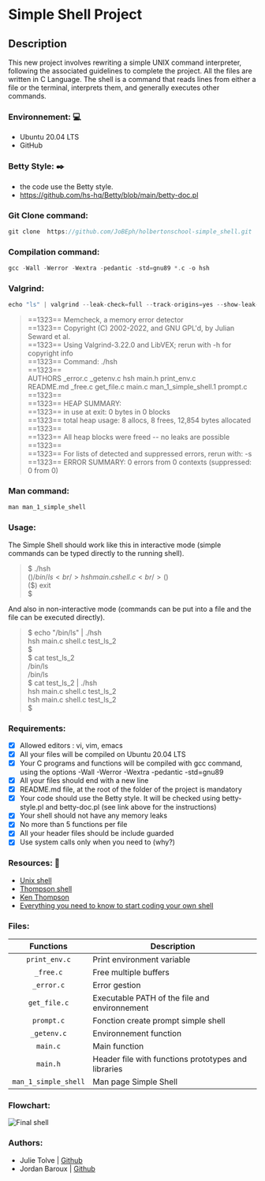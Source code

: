 # Simple Shell Project

## Description 
This new project involves rewriting a simple UNIX command interpreter, following the associated guidelines to complete the project. All the files are written in C Language. The shell is a command that reads lines from either a file or the terminal, interprets them, and generally executes other commands.

### Environnement: 💻

- Ubuntu 20.04 LTS
- GitHub

### Betty Style: ✒️

- the code use the Betty style. <br />
- https://github.com/hs-hq/Betty/blob/main/betty-doc.pl <br />

### Git Clone command:
```c
git clone  https://github.com/JoBEph/holbertonschool-simple_shell.git
```
### Compilation command:
```c
gcc -Wall -Werror -Wextra -pedantic -std=gnu89 *.c -o hsh
```
### Valgrind:
```c
echo "ls" | valgrind --leak-check=full --track-origins=yes --show-leak-kinds=all ./hsh
```
> ==1323== Memcheck, a memory error detector  <br />
> ==1323== Copyright (C) 2002-2022, and GNU GPL'd, by Julian Seward et al.  <br />
> ==1323== Using Valgrind-3.22.0 and LibVEX; rerun with -h for copyright info  <br />
> ==1323== Command: ./hsh  <br />
> ==1323==  <br />
> AUTHORS    _error.c  _getenv.c   hsh     main.h                print_env.c  <br />
> README.md  _free.c   get_file.c  main.c  man_1_simple_shell.1  prompt.c  <br />
> ==1323==  <br />
> ==1323== HEAP SUMMARY:  <br />
> ==1323==     in use at exit: 0 bytes in 0 blocks  <br />
> ==1323==   total heap usage: 8 allocs, 8 frees, 12,854 bytes allocated  <br />
> ==1323==  <br />
> ==1323== All heap blocks were freed -- no leaks are possible  <br />
> ==1323==  <br />
> ==1323== For lists of detected and suppressed errors, rerun with: -s  <br />
> ==1323== ERROR SUMMARY: 0 errors from 0 contexts (suppressed: 0 from 0)  <br />

### Man command:
```c
man man_1_simple_shell
```

### Usage:

The Simple Shell should work like this in interactive mode (simple commands can be typed directly to the running shell).

> $ ./hsh  <br />
> ($) /bin/ls  <br />
> hsh main.c shell.c  <br />
> ($)  <br />
> ($) exit  <br />
> $  <br />

And also in non-interactive mode (commands can be put into a file and the file can be executed directly).

> $ echo "/bin/ls" | ./hsh  <br />
> hsh main.c shell.c test_ls_2  <br />
> $  <br />
> $ cat test_ls_2  <br />
> /bin/ls  <br />
> /bin/ls  <br />
> $ cat test_ls_2 | ./hsh  <br />
> hsh main.c shell.c test_ls_2  <br />
> hsh main.c shell.c test_ls_2  <br />
> $  <br />

### Requirements: 

- [x] Allowed editors : vi, vim, emacs <br />
- [x] All your files will be compiled on Ubuntu 20.04 LTS <br />
- [x] Your C programs and functions will be compiled with gcc command, using the options -Wall -Werror -Wextra -pedantic -std=gnu89 <br />
- [x] All your files should end with a new line <br />
- [x] README.md file, at the root of the folder of the project is mandatory <br />
- [x] Your code should use the Betty style. It will be checked using betty-style.pl and betty-doc.pl (see link above for the instructions) <br />
- [x] Your shell should not have any memory leaks <br />
- [x] No more than 5 functions per file <br />
- [x] All your header files should be include guarded <br />
- [x] Use system calls only when you need to (why?) <br />

### Resources: 🚩

* [Unix shell](https://en.wikipedia.org/wiki/Unix_shell)
* [Thompson shell](https://en.wikipedia.org/wiki/Thompson_shell)
* [Ken Thompson](https://en.wikipedia.org/wiki/Ken_Thompson)
* [Everything you need to know to start coding your own shell](https://intranet.hbtn.io/concepts/64)

### Files:

|  **Functions**  	   | **Description**                                       |
|:---------------:	   |-------------------------------------------------------|
| `print_env.c`        | Print environment variable                            |
| `_free.c`     	   | Free multiple buffers                                 |
| `_error.c`           | Error gestion                                         |
| `get_file.c`         | Executable PATH of the file and environnement         |
| `prompt.c`      	   | Fonction create prompt simple shell                   |
| `_getenv.c`          | Environnement function                                |
| `main.c`        	   | Main function                                         |
| `main.h`        	   | Header file with functions prototypes and libraries   |
| `man_1_simple_shell` | Man page Simple Shell                                 |

### Flowchart:
![Final shell](https://github.com/user-attachments/assets/cdacb858-a2b2-4e54-b416-b3cc8eeb4d17)


### Authors:

* Julie Tolve | [Github](https://github.com/JulieRaph)
* Jordan Baroux | [Github](https://github.com/JoBEph)

